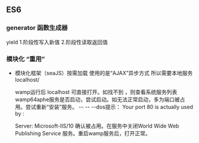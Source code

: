 ## ES6

### generator 函数生成器

yield
1.阶段性写入新值
2.阶段性读取返回值

### 模块化 “重用”

- 模块化框架（seaJS）按需加载 使用的是“AJAX”异步方式
  所以需要本地服务localhost/

  wamp运行后 localhost 可直接打开。如找不到 ，则查看系统服务列表wamp64aphe服务是否启动，尝试启动。如无法正常启动，多为端口被占用。尝试重新“安装”服务。
  -- -- --dos提示：
  Your port 80 is actually used by :

  Server: Microsoft-IIS/10
   确认被占用。在服务中关闭World Wide Web Publishing Service 服务。重启wamp服务后，打开正常。
